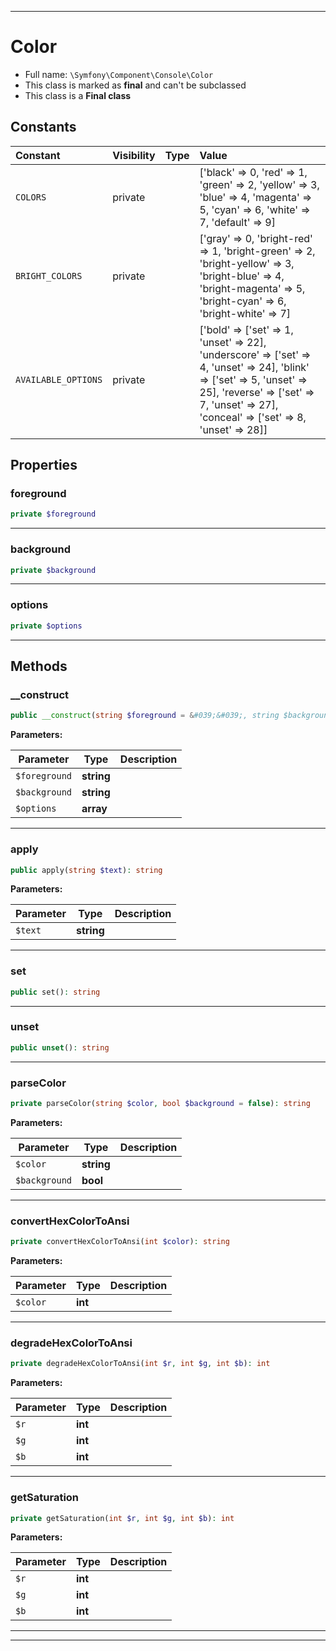 ***

# Color

* Full name: `\Symfony\Component\Console\Color`
* This class is marked as **final** and can't be subclassed
* This class is a **Final class**

## Constants

| Constant | Visibility | Type | Value |
|:---------|:-----------|:-----|:------|
|`COLORS`|private| |[&#039;black&#039; =&gt; 0, &#039;red&#039; =&gt; 1, &#039;green&#039; =&gt; 2, &#039;yellow&#039; =&gt; 3, &#039;blue&#039; =&gt; 4, &#039;magenta&#039; =&gt; 5, &#039;cyan&#039; =&gt; 6, &#039;white&#039; =&gt; 7, &#039;default&#039; =&gt; 9]|
|`BRIGHT_COLORS`|private| |[&#039;gray&#039; =&gt; 0, &#039;bright-red&#039; =&gt; 1, &#039;bright-green&#039; =&gt; 2, &#039;bright-yellow&#039; =&gt; 3, &#039;bright-blue&#039; =&gt; 4, &#039;bright-magenta&#039; =&gt; 5, &#039;bright-cyan&#039; =&gt; 6, &#039;bright-white&#039; =&gt; 7]|
|`AVAILABLE_OPTIONS`|private| |[&#039;bold&#039; =&gt; [&#039;set&#039; =&gt; 1, &#039;unset&#039; =&gt; 22], &#039;underscore&#039; =&gt; [&#039;set&#039; =&gt; 4, &#039;unset&#039; =&gt; 24], &#039;blink&#039; =&gt; [&#039;set&#039; =&gt; 5, &#039;unset&#039; =&gt; 25], &#039;reverse&#039; =&gt; [&#039;set&#039; =&gt; 7, &#039;unset&#039; =&gt; 27], &#039;conceal&#039; =&gt; [&#039;set&#039; =&gt; 8, &#039;unset&#039; =&gt; 28]]|

## Properties

### foreground

```php
private $foreground
```

***

### background

```php
private $background
```

***

### options

```php
private $options
```

***

## Methods

### __construct

```php
public __construct(string $foreground = &#039;&#039;, string $background = &#039;&#039;, array $options = []): mixed
```

**Parameters:**

| Parameter | Type | Description |
|-----------|------|-------------|
| `$foreground` | **string** |  |
| `$background` | **string** |  |
| `$options` | **array** |  |

***

### apply

```php
public apply(string $text): string
```

**Parameters:**

| Parameter | Type | Description |
|-----------|------|-------------|
| `$text` | **string** |  |

***

### set

```php
public set(): string
```

***

### unset

```php
public unset(): string
```

***

### parseColor

```php
private parseColor(string $color, bool $background = false): string
```

**Parameters:**

| Parameter | Type | Description |
|-----------|------|-------------|
| `$color` | **string** |  |
| `$background` | **bool** |  |

***

### convertHexColorToAnsi

```php
private convertHexColorToAnsi(int $color): string
```

**Parameters:**

| Parameter | Type | Description |
|-----------|------|-------------|
| `$color` | **int** |  |

***

### degradeHexColorToAnsi

```php
private degradeHexColorToAnsi(int $r, int $g, int $b): int
```

**Parameters:**

| Parameter | Type | Description |
|-----------|------|-------------|
| `$r` | **int** |  |
| `$g` | **int** |  |
| `$b` | **int** |  |

***

### getSaturation

```php
private getSaturation(int $r, int $g, int $b): int
```

**Parameters:**

| Parameter | Type | Description |
|-----------|------|-------------|
| `$r` | **int** |  |
| `$g` | **int** |  |
| `$b` | **int** |  |

***


***

